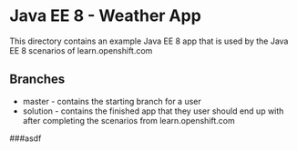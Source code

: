 # Java EE 8 - Weather App
This directory contains an example Java EE 8 app that is used by the Java EE 8 scenarios of learn.openshift.com

## Branches

- master - contains the starting branch for a user
- solution - contains the finished app that they user should end up with after completing the scenarios from learn.openshift.com

###asdf
